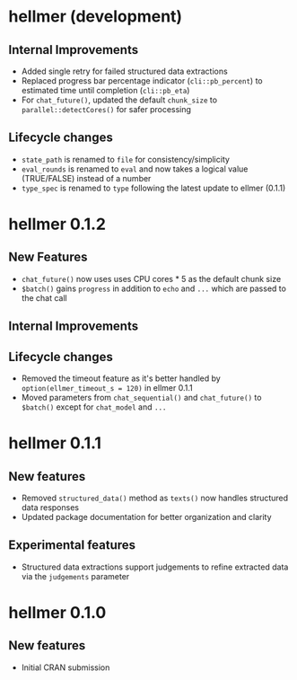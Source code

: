 # hellmer (development)

## Internal Improvements
* Added single retry for failed structured data extractions
* Replaced progress bar percentage indicator (`cli::pb_percent`) to estimated time until completion (`cli::pb_eta`)
* For `chat_future()`, updated the default `chunk_size` to `parallel::detectCores()` for safer processing 

## Lifecycle changes
* `state_path` is renamed to `file` for consistency/simplicity
* `eval_rounds` is renamed to `eval` and now takes a logical value (TRUE/FALSE) instead of a number
* `type_spec` is renamed to `type` following the latest update to ellmer (0.1.1)

# hellmer 0.1.2

## New Features
* `chat_future()` now uses uses CPU cores * 5 as the default chunk size
* `$batch()` gains `progress` in addition to  `echo` and `...` which are passed to the chat call

## Internal Improvements

## Lifecycle changes
* Removed the timeout feature as it's better handled by `option(ellmer_timeout_s = 120)` in ellmer 0.1.1
* Moved parameters from `chat_sequential()` and `chat_future()` to `$batch()` except for `chat_model` and `...`

# hellmer 0.1.1

## New features
* Removed `structured_data()` method as `texts()` now handles structured data responses
* Updated package documentation for better organization and clarity

## Experimental features
* Structured data extractions support judgements to refine extracted data via the `judgements` parameter

# hellmer 0.1.0

## New features
* Initial CRAN submission

